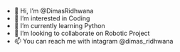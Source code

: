 - 👋 Hi, I’m @DimasRidhwana
- 👀 I’m interested in Coding
- 🌱 I’m currently learning Python 
- 💞️ I’m looking to collaborate on Robotic Project
- 📫 You can reach me with intagram @dimas_ridhwana

<!---
DimasRidhwana/DimasRidhwana is a ✨ special ✨ repository because its `README.md` (this file) appears on your GitHub profile.
You can click the Preview link to take a look at your changes.
--->
